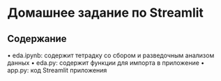 # Домашнее задание по Streamlit 

## Содержание

• eda.ipynb: содержит тетрадку со сбором и разведочным анализом данных
• eda.py: содержит функции для импорта в приложение 
• app.py: код Streamlit приложения 

